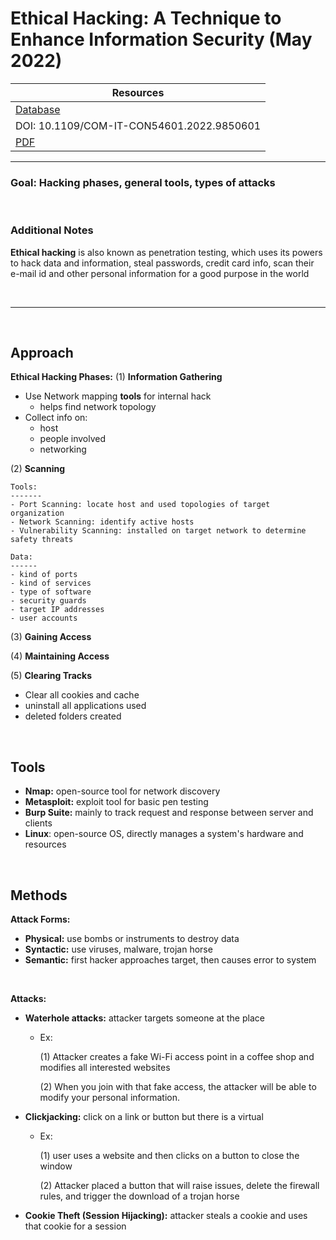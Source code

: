 # Ethical Hacking: A Technique to Enhance Information Security (May 2022)
 
| Resources	|
|----------|
| [Database](https://doi.org/10.1109/COM-IT-CON54601.2022.9850601) |
| DOI: 10.1109/COM-IT-CON54601.2022.9850601 |
| [PDF](https://ieeexplore-ieee-org.ezproxy.semo.edu:2443/stamp/stamp.jsp?tp=&arnumber=9850601) 	|

----

### Goal: Hacking phases, general tools, types of attacks


<br>

### Additional Notes

**Ethical hacking** is also known as penetration testing, which uses its powers to hack data and information, steal passwords, credit card info, scan their e-mail id and other personal information for a good purpose in the world 

<br>

----

<br>

<a id="approach"></a>
## Approach

**Ethical Hacking Phases:**
(1) **Information Gathering**
- Use Network mapping **tools** for internal hack	
	- helps find network topology
- Collect info on:
	- host
	- people involved
	- networking
		
(2) **Scanning**

	Tools:
	-------
	- Port Scanning: locate host and used topologies of target organization
	- Network Scanning: identify active hosts
	- Vulnerability Scanning: installed on target network to determine safety threats
	
	Data:
	------
	- kind of ports
	- kind of services
	- type of software
	- security guards
	- target IP addresses
	- user accounts
	
(3) **Gaining Access**

(4) **Maintaining Access**

(5) **Clearing Tracks**
- Clear all cookies and cache
- uninstall all applications used
- deleted folders created
	
<br>

<a id="tools"></a>
## Tools
- **Nmap:** open-source tool for network discovery
- **Metasploit:** exploit tool for basic pen testing
- **Burp Suite:** mainly to track request and response between server and clients
- **Linux**: open-source OS, directly manages a system's hardware and resources

<br>

<a id="methods"></a>
## Methods

**Attack Forms:**
- **Physical:** use bombs or instruments to destroy data
- **Syntactic:** use viruses, malware, trojan horse
- **Semantic:** first hacker approaches target, then causes error to system

<br>

**Attacks:**
- **Waterhole attacks:** attacker targets someone at the place
	- Ex: 
	
		(1) Attacker creates a fake Wi-Fi access point in a coffee shop and modifies all interested websites
		
		(2) When you join with that fake access, the attacker will be able to modify your personal information.
- **Clickjacking:** click on a link or button but there is a virtual

	- Ex: 
	
		(1) user uses a website and then clicks on a button to close the window
		
		(2) Attacker placed a button that will raise issues, delete the firewall rules, and trigger the download of a trojan horse
- **Cookie Theft (Session Hijacking):** attacker steals a cookie and uses that cookie for a session


<br> 

	
